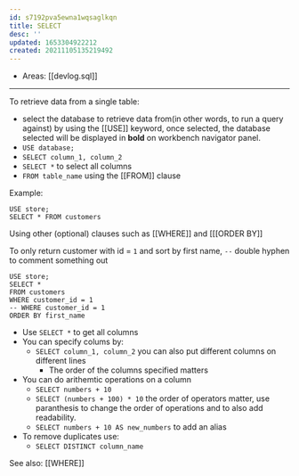 ```yaml
---
id: s7192pva5ewna1wqsaglkqn
title: SELECT
desc: ''
updated: 1653304922212
created: 20211105135219492
---
```


- Areas: [[devlog.sql]]

---

To retrieve data from a single table:

- select the database to retrieve data from(in other words, to run a query against) by using the [[USE]] keyword, once selected, the database selected will be displayed in **bold** on workbench navigator panel.
- `USE database;`
- `SELECT column_1, column_2`
- `SELECT *` to select all columns
- `FROM table_name` using the [[FROM]] clause

Example:

    USE store;
    SELECT * FROM customers

Using other (optional) clauses such as [[WHERE]] and [[[ORDER BY]]

To only return customer with id = `1` and sort by first name, `--` double hyphen to comment something out

    USE store;
    SELECT *
    FROM customers
    WHERE customer_id = 1
    -- WHERE customer_id = 1
    ORDER BY first_name

- Use `SELECT *` to get all columns
- You can specify colums by:
  - `SELECT column_1, column_2` you can also put different columns on different lines
    - The order of the columns specified matters
- You can do arithemtic operations on a column
  - `SELECT numbers + 10`
  - `SELECT (numbers + 100) * 10` the order of operators matter, use paranthesis to change the order of operations and to also add readability.
  - `SELECT numbers + 10 AS new_numbers` to add an alias
- To remove duplicates use:
  - `SELECT DISTINCT column_name`

See also: [[WHERE]]

